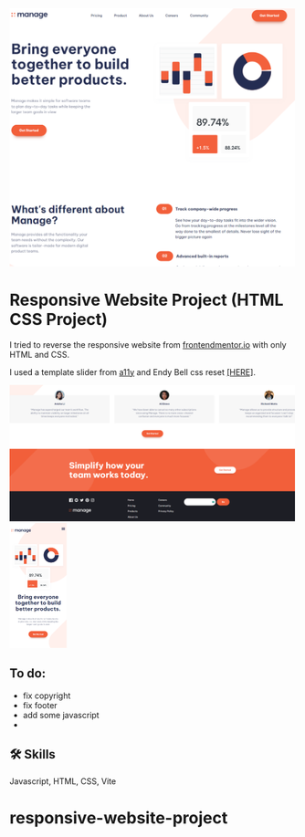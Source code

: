 <img src="img/design1.png" width="500px">

# Responsive Website Project (HTML CSS Project)
I tried to reverse the responsive website from [frontendmentor.io](https://www.frontendmentor.io/challenges/manage-landing-page-SLXqC6P5) with only HTML and CSS.

I used a template slider from [a11y](https://a11yslider.js.org/)
and Endy Bell css reset [[HERE]](https://gist.github.com/Asjas/4b0736108d56197fce0ec9068145b421).

<img src="img/design2.png" width="500px">
<img src="img/design3.png" width="100px">

## To do:
- fix copyright
- fix footer
- add some javascript
- 
## 🛠 Skills
Javascript, HTML, CSS, Vite
  # responsive-website-project
